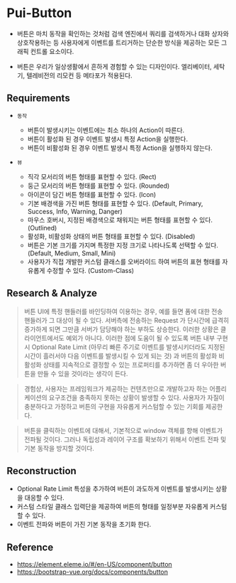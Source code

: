 # Pui-Button

- 버튼은 마치 동작을 확인하는 것처럼 검색 엔진에서 쿼리를 검색하거나 대화 상자와 상호작용하는 등 사용자에게 이벤트를 트리거하는 단순한 방식을 제공하는 모든 그래픽 컨트롤 요소이다.

- 버튼은 우리가 일상생활에서 흔하게 경험할 수 있는 디자인이다. 엘리베이터, 세탁기, 텔레비전의 리모컨 등 메타포가 적용된다.

## Requirements

- `동작`

    - 버튼이 발생시키는 이벤트에는 최소 하나의 Action이 따른다.
    - 버튼이 활성화 된 경우 이벤트 발생시 특정 Action을 실행한다.
    - 버튼이 비활성화 된 경우 이벤트 발생시 특정 Action을 실행하지 않는다.

- `뷰`

    - 직각 모서리의 버튼 형태를 표현할 수 있다. (Rect)
    - 둥근 모서리의 버튼 형태를 표현할 수 있다. (Rounded)
    - 아이콘이 담긴 버튼 형태를 표현할 수 있다. (Icon)
    - 기본 배경색을 가진 버튼 형태를 표현할 수 있다. (Default, Primary, Success, Info, Warning, Danger)
    - 마우스 호버시, 지정된 배경색으로 채워지는 버튼 형태를 표현할 수 있다. (Outlined)
    - 활성화, 비활성화 상태의 버튼 형태를 표현할 수 있다. (Disabled)
    - 버튼은 기본 크기를 가지며 특정한 지정 크기로 나타나도록 선택할 수 있다. (Default, Medium, Small, Mini)
    - 사용자가 직접 개발한 커스텀 클래스를 오버라이드 하여 버튼의 표현 형태를 자유롭게 수정할 수 있다. (Custom-Class)

## Research & Analyze

> 버튼 UI에 특정 핸들러를 바인딩하여 이용하는 경우, 예를 들면 폼에 대한 전송 핸들러가 그 대상이 될 수 있다. 서버측에 전송하는 Request
>가 단시간에 급격히 증가하게 되면 그만큼 서버가 담당해야 하는 부하도 상승한다. 이러한 상황은 클라이언트에서도 예외가 아니다. 이러한 점에 도움이 될 수 있도록 버튼 내부 구현시 Optional Rate
> Limit
>(아무리 빠른 주기로 이벤트를 발생시키더라도 지정된 시간이 흘러서야 다음 이벤트를 발생시킬 수 있게 되는 것) 과 버튼의 활성화 비활성화 상태를 지속적으로 결정할 수 있는 프로퍼티를 추가하면 좀 더 우아한 버튼을 만들 수 있을 것이라는 생각이 든다.

> 경험상, 사용자는 프레임워크가 제공하는 컨텐츠만으로 개발하고자 하는 어플리케이션의 요구조건을 충족하지 못하는 상황이 발생할 수 있다. 사용자가 자질이 충분하다고 가정하고 버튼의 구현을 자유롭게 커스텀할 수 있는 기회를 제공한다.

> 버튼을 클릭하는 이벤트에 대해서, 기본적으로 window 객체를 향해 이벤트가 전파될 것이다. 그러나 독립성과 레이어 구조를 확보하기 위해서 이벤트 전파 및 기본 동작을 방지할 것이다. 
## Reconstruction

- Optional Rate Limit 특성을 추가하여 버튼이 과도하게 이벤트를 발생시키는 상황을 대응할 수 있다.
- 커스텀 스타일 클래스 입력단을 제공하여 버튼의 형태를 일정부분 자유롭게 커스텀 할 수 있다.
- 이벤트 전파와 버튼이 가진 기본 동작을 초기화 한다.

## Reference

- https://element.eleme.io/#/en-US/component/button
- https://bootstrap-vue.org/docs/components/button
